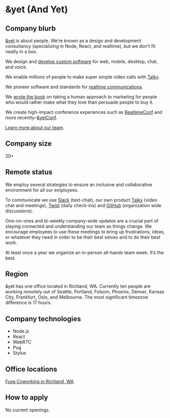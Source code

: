 # &yet (And Yet)

## Company blurb
[&yet](https://andyet.com) is about people. We’re known as a design and development consultancy (specializing in Node, React, and realtime), but we don’t fit neatly in a box.

We design and [develop custom software](https://andyet.com/software) for web, mobile, desktop, chat, and voice.

We enable millions of people to make super simple video calls with [Talky](https://talky.io).

We pioneer software and standards for [realtime communications](https://andyet.com/realtime).

We [wrote the book](https://gatherthepeople.com) on taking a human approach to marketing for people who would rather make what they love than persuade people to buy it.

We create high-impact conference experiences such as [RealtimeConf](http://experience.realtimeconf.com) and more recently–[&yetConf](http://andyetconf.com).

[Learn more about our team](https://andyet.com/about).

## Company size
20+

## Remote status
We employ several strategies to ensure an inclusive and collaborative environment for all our employees.

To communicate we use [Slack](https://slack.com) (text-chat), our own product [Talky](https://talky.io) (video chat and meetings), [Twist](https://twistapp.com) (daily check-ins) and [GitHub](https://github.com) (organization wide discussions).

One-on-ones and bi-weekly company-wide updates are a crucial part of staying connected and understanding our team as things change. We encourage employees to use these meetings to bring up frustrations, ideas, or whatever they need in order to be their best selves and to do their best work.

At least once a year we organize an in-person all-hands team week. It’s the best.

## Region
&yet has one office located in Richland, WA. Currently ten people are working remotely out of Seattle, Portland, Folsom, Phoenix, Denver, Kansas City, Frankfurt, Oslo, and Melbourne. The most significant timezone difference is 17 hours.

## Company technologies
* Node.js
* React
* WebRTC
* Pug
* Stylus

## Office locations
[Fuse Coworking in Richland, WA](https://goo.gl/maps/oJaAQFf12tv)

## How to apply
No current openings.
